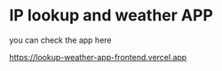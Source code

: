 # IP lookup and weather APP

you can check the app here

https://lookup-weather-app-frontend.vercel.app
